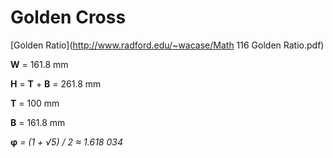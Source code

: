 Golden Cross
============

[Golden Ratio](http://www.radford.edu/~wacase/Math 116 Golden Ratio.pdf)

**W** = 161.8 mm

**H** = **T** + **B** = 261.8 mm

**T** = 100 mm

**B** = 161.8 mm


**φ** *= (1 + √5) / 2 ≈ 1.618 034*
